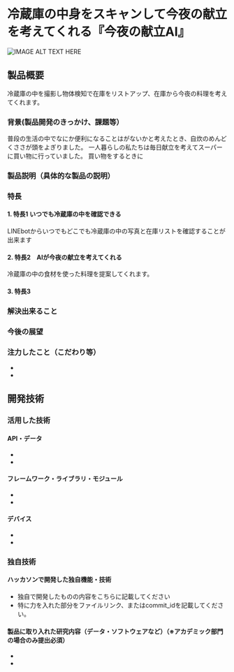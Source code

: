 # 冷蔵庫の中身をスキャンして今夜の献立を考えてくれる『今夜の献立AI』

![IMAGE ALT TEXT HERE](https://drive.google.com/uc?id=1Raqu05Tu8uy7-4OmhOU8KfaD07uNzjQx)

## 製品概要
冷蔵庫の中を撮影し物体検知で在庫をリストアップ、在庫から今夜の料理を考えてくれます。
### 背景(製品開発のきっかけ、課題等）
普段の生活の中でなにか便利になることはがないかと考えたとき、自炊のめんどくささが頭をよぎりました。
一人暮らしの私たちは毎日献立を考えてスーパーに買い物に行っていました。
買い物をするときに
### 製品説明（具体的な製品の説明）
### 
### 特長
#### 1. 特長1 いつでも冷蔵庫の中を確認できる
LINEbotからいつでもどこでも冷蔵庫の中の写真と在庫リストを確認することが出来ます
#### 2. 特長2　AIが今夜の献立を考えてくれる
冷蔵庫の中の食材を使った料理を提案してくれます。
#### 3. 特長3

### 解決出来ること
### 今後の展望

### 注力したこと（こだわり等）
* 
* 

## 開発技術
### 活用した技術
#### API・データ
* 
* 

#### フレームワーク・ライブラリ・モジュール
* 
* 

#### デバイス
* 
* 

### 独自技術
#### ハッカソンで開発した独自機能・技術
* 独自で開発したものの内容をこちらに記載してください
* 特に力を入れた部分をファイルリンク、またはcommit_idを記載してください。

#### 製品に取り入れた研究内容（データ・ソフトウェアなど）（※アカデミック部門の場合のみ提出必須）
* 
* 
